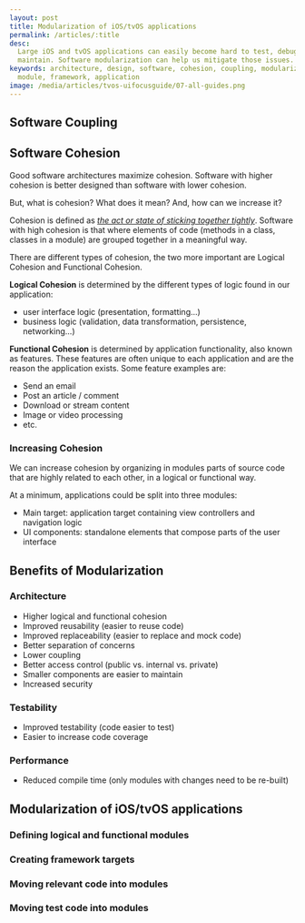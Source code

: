 ```yaml
---
layout: post
title: Modularization of iOS/tvOS applications
permalink: /articles/:title
desc:
  Large iOS and tvOS applications can easily become hard to test, debug and
  maintain. Software modularization can help us mitigate those issues.
keywords: architecture, design, software, cohesion, coupling, modularization,
  module, framework, application
image: /media/articles/tvos-uifocusguide/07-all-guides.png
---
```



## Software Coupling


## Software Cohesion

Good software architectures maximize cohesion. Software with higher cohesion
is better designed than software with lower cohesion.

But, what is cohesion? What does it mean? And, how can we increase it?

Cohesion is defined as [_the act or state of sticking together tightly_](https://www.merriam-webster.com/dictionary/cohesion). Software with high cohesion
is that where elements of code (methods in a class, classes in a module) are
grouped together in a meaningful way.

There are different types of cohesion, the two more important are Logical
Cohesion and Functional Cohesion.

**Logical Cohesion** is determined by the different types of logic found in
our application:
- user interface logic (presentation, formatting...)
- business logic (validation, data transformation, persistence, networking...)

**Functional Cohesion** is determined by application functionality, also known
as features. These features are often unique to each application and are the
reason the application exists. Some feature examples are:
- Send an email
- Post an article / comment
- Download or stream content
- Image or video processing
- etc.

### Increasing Cohesion

We can increase cohesion by organizing in modules parts of source code that are
highly related to each other, in a logical or functional way.

At a minimum, applications could be split into three modules:
- Main target: application target containing view controllers and navigation
  logic
- UI components: standalone elements that compose parts of the
  user interface


## Benefits of Modularization

### Architecture
- Higher logical and functional cohesion
- Improved reusability (easier to reuse code)
- Improved replaceability (easier to replace and mock code)
- Better separation of concerns
- Lower coupling
- Better access control (public vs. internal vs. private)
- Smaller components are easier to maintain
- Increased security

### Testability
- Improved testability (code easier to test)
- Easier to increase code coverage

### Performance
- Reduced compile time (only modules with changes need to be re-built)


## Modularization of iOS/tvOS applications

### Defining logical and functional modules

### Creating framework targets

### Moving relevant code into modules

### Moving test code into modules
